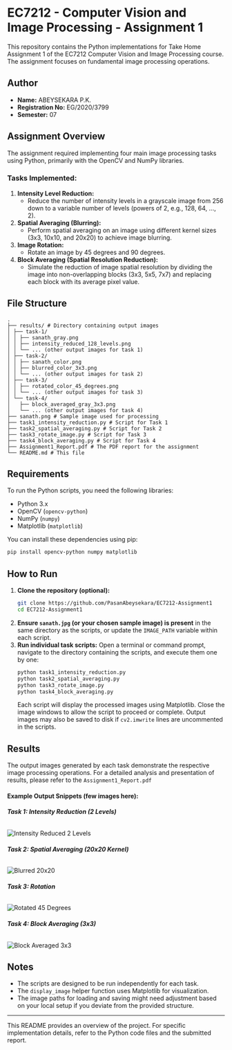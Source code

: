 
# EC7212 - Computer Vision and Image Processing - Assignment 1

This repository contains the Python implementations for Take Home Assignment 1 of the EC7212 Computer Vision and Image Processing course. The assignment focuses on fundamental image processing operations.

## Author

- **Name:** ABEYSEKARA P.K.
- **Registration No:** EG/2020/3799
- **Semester:** 07

## Assignment Overview

The assignment required implementing four main image processing tasks using Python, primarily with the OpenCV and NumPy libraries.

### Tasks Implemented:

1.  **Intensity Level Reduction:**
    -   Reduce the number of intensity levels in a grayscale image from 256 down to a variable number of levels (powers of 2, e.g., 128, 64, ..., 2).
2.  **Spatial Averaging (Blurring):**
    -   Perform spatial averaging on an image using different kernel sizes (3x3, 10x10, and 20x20) to achieve image blurring.
3.  **Image Rotation:**
    -   Rotate an image by 45 degrees and 90 degrees.
4.  **Block Averaging (Spatial Resolution Reduction):**
    -   Simulate the reduction of image spatial resolution by dividing the image into non-overlapping blocks (3x3, 5x5, 7x7) and replacing each block with its average pixel value.

## File Structure

```
.
├── results/ # Directory containing output images
│ ├── task-1/
│ │ ├── sanath_gray.png
│ │ ├── intensity_reduced_128_levels.png
│ │ └── ... (other output images for task 1)
│ ├── task-2/
│ │ ├── sanath_color.png
│ │ ├── blurred_color_3x3.png
│ │ └── ... (other output images for task 2)
│ ├── task-3/
│ │ ├── rotated_color_45_degrees.png
│ │ └── ... (other output images for task 3)
│ └── task-4/
│   ├── block_averaged_gray_3x3.png
│   └── ... (other output images for task 4)
├── sanath.png # Sample image used for processing
├── task1_intensity_reduction.py # Script for Task 1
├── task2_spatial_averaging.py # Script for Task 2
├── task3_rotate_image.py # Script for Task 3
├── task4_block_averaging.py # Script for Task 4
├── Assignment1_Report.pdf # The PDF report for the assignment
└── README.md # This file
```

## Requirements

To run the Python scripts, you need the following libraries:

-   Python 3.x
-   OpenCV (`opencv-python`)
-   NumPy (`numpy`)
-   Matplotlib (`matplotlib`)

You can install these dependencies using pip:
```bash
pip install opencv-python numpy matplotlib
```

## How to Run

1.  **Clone the repository (optional):**
    ```bash
    git clone https://github.com/PasanAbeysekara/EC7212-Assignment1
    cd EC7212-Assignment1
    ```
2.  **Ensure `sanath.jpg` (or your chosen sample image) is present** in the same directory as the scripts, or update the `IMAGE_PATH` variable within each script.
3.  **Run individual task scripts:**
    Open a terminal or command prompt, navigate to the directory containing the scripts, and execute them one by one:
    ```bash
    python task1_intensity_reduction.py
    python task2_spatial_averaging.py
    python task3_rotate_image.py
    python task4_block_averaging.py
    ```
    Each script will display the processed images using Matplotlib. Close the image windows to allow the script to proceed or complete. Output images may also be saved to disk if `cv2.imwrite` lines are uncommented in the scripts.

## Results

The output images generated by each task demonstrate the respective image processing operations. For a detailed analysis and presentation of results, please refer to the `Assignment1_Report.pdf` 

#### **Example Output Snippets (few images here):**

###### **Task 1: Intensity Reduction (2 Levels)**
![Intensity Reduced 2 Levels](results/task-1/intensity_reduced_2_levels.png)  <!-- Update path if needed -->

###### **Task 2: Spatial Averaging (20x20 Kernel)**
![Blurred 20x20](results/task-2//blurred_color_20x20.png) <!-- Update path if needed -->

###### **Task 3: Rotation**
![Rotated 45 Degrees](results/task-3/rotated_color_45_degrees.png) <!-- Update path if needed -->

###### **Task 4: Block Averaging (3x3)**
![Block Averaged 3x3](results/task-4/block_averaged_gray_3x3.png) <!-- Update path if needed -->


## Notes

-   The scripts are designed to be run independently for each task.
-   The `display_image` helper function uses Matplotlib for visualization.
-   The image paths for loading and saving might need adjustment based on your local setup if you deviate from the provided structure.

---

This README provides an overview of the project. For specific implementation details, refer to the Python code files and the submitted report.